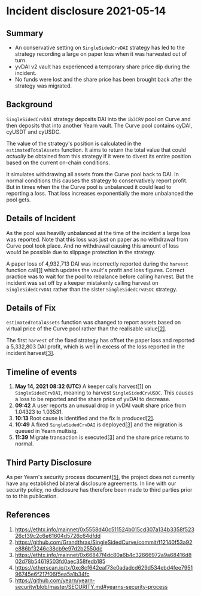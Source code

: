 # Incident disclosure 2021-05-14

## Summary
- An conservative setting on `SingleSidedCrvDAI` strategy has led to the strategy recording a large on paper loss when it was harvested out of turn.
- yvDAI v2 vault has experienced a temporary share price dip during the incident.
- No funds were lost and the share price has been brought back after the strategy was migrated.

## Background

`SingleSidedCrvDAI` strategy deposits DAI into the `ib3CRV` pool on Curve and then deposits that into another Yearn vault. The Curve pool contains cyDAI, cyUSDT and cyUSDC. 

The value of the strategy's position is calculated in the `estimatedTotalAssets` function. It aims to return the total value that could *actually* be obtained from this strategy if it were to divest its entire position based on the current on-chain conditions.

It simulates withdrawing all assets from the Curve pool back to DAI. In normal conditions this causes the strategy to conservatively report profit. But in times when the the Curve pool is unbalanced it could lead to reporting a loss. That loss increases exponentially the more unbalanced the pool gets.

## Details of Incident

As the pool was heavilly unbalanced at the time of the incident a large loss was reported. Note that this loss was just on paper as no withdrawal from Curve pool took place. And no withdrawal causing this amount of loss would be possible due to slippage protection in the strategy.

A paper loss of 4,932,713 DAI was incorrectly reported during the `harvest` function call[[1]](#References) which updates the vault's profit and loss figures. Correct practice was to wait for the pool to rebalance before calling harvest. But the incident was set off by a keeper mistakenly calling harvest on `SingleSidedCrvDAI` rather than the sister `SingleSidedCrvUSDC` strategy.

## Details of Fix

`estimatedTotalAssets` function was changed to report assets based on virtual price of the Curve pool rather than the realisable value[[2]](#References).

The first `harvest` of the fixed strategy has offset the paper loss and reported a 5,332,803 DAI profit, which is well in excess of the loss reported in the incident harvest[[3]](#References).

## Timeline of events
1. **May 14, 2021 08:32 (UTC)** A keeper calls harvest[[1]](#References) on `SingleSidedCrvDAI`, meaning to harvest `SingleSidedCrvUSDC`. This causes a loss to be reported and the share price of yvDAI to decrease.
3. **09:42** A user reports an unusual drop in yvDAI vault share price from 1.04323
 to 1.03531.
5. **10:13** Root cause is identified and the fix is produced[[2]](#References). 
6. **10:49** A fixed `SingleSidedCrvDAI` is deployed[[3]](#References) and the migration is queued in Yearn multisig.
7. **11:39** Migrate transaction is executed[[3]](#References) and the share price returns to normal.

## Third Party Disclosure

As per Yearn's security process document[[5]](#References), the project does not currently have any established bilateral disclosure agreements. In line with our security policy, no disclosure has therefore been made to third parties prior to to this publication.

## References

1. https://ethtx.info/mainnet/0x5558d40c511524b015cd307a134b3358f52326cf39c2c6e61604d5726c64dfdd
2. https://github.com/Grandthrax/SingleSidedCurve/commit/f12140f53a92e886bf3246c38cb9e97d2b2550dc
3. https://ethtx.info/mainnet/0x66847f4dc80a6b4c32666972a9a68416d802d78b54619503fd0aec358fedb185
4. https://etherscan.io/tx/0xc8cf642eaf73e0adadcd629d534ebd4fee795196745e6f217f06f5ea5a1b34fc
5. https://github.com/yearn/yearn-security/blob/master/SECURITY.md#yearns-security-process

